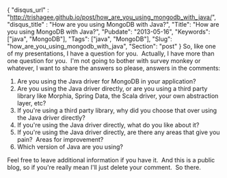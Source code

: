 {
 "disqus_url" : "http://trishagee.github.io/post/how_are_you_using_mongodb_with_java/",
 "disqus_title" : "How are you using MongoDB with Java?",
 "Title": "How are you using MongoDB with Java?",
 "Pubdate": "2013-05-16",
 "Keywords": ["java", "MongoDB"],
 "Tags": ["java", "MongoDB"],
 "Slug": "how_are_you_using_mongodb_with_java",
 "Section": "post"
}
So, like one of my presentations, I have a question for you. &nbsp;Actually, I have more than one question for you. &nbsp;I'm not going to bother with survey monkey or whatever, I want to share the answers so please, answers in the comments:<br /><ol><li>Are you using the Java driver for MongoDB in your application?</li><li>Are you using the Java driver directly, or are you using a third party library like Morphia, Spring Data, the Scala driver, your own abstraction layer, etc?</li><li>If you're using a third party library, why did you choose that over using the Java driver directly?</li><li>If you're using the Java driver directly, what do you like about it?&nbsp;</li><li>If you're using the Java driver directly, are there any areas that give you pain? &nbsp;Areas for improvement?</li><li>Which version of Java are you using?</li></ol><div>Feel free to leave additional information if you have it. &nbsp;And this is a public blog, so if you're really mean I'll just delete your comment. &nbsp;So there.</div>
